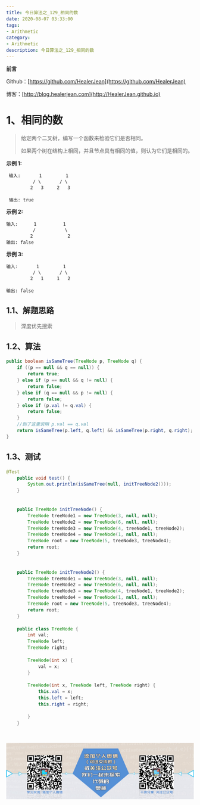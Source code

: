 ```yaml
---
title: 今日算法之_129_相同的数
date: 2020-08-07 03:33:00
tags: 
- Arithmetic
category: 
- Arithmetic
description: 今日算法之_129_相同的数
---
```


**前言**     

 Github：[https://github.com/HealerJean](https://github.com/HealerJean)         

 博客：[http://blog.healerjean.com](http://HealerJean.github.io)          



# 1、相同的数
> 给定两个二叉树，编写一个函数来检验它们是否相同。    
>
> 如果两个树在结构上相同，并且节点具有相同的值，则认为它们是相同的。

**示例 1:**

     输入:       1         1
              / \       / \
             2   3     2   3
             
     输出: true



**示例 2:**

    输入:      1          1
              /           \
             2             2   
    输出: false



**示例 3:**

    输入:       1         1
              / \       / \
             2   1     1   2
             
    输出: false



## 1.1、解题思路 

>  深度优先搜索



## 1.2、算法

```java
public boolean isSameTree(TreeNode p, TreeNode q) {
    if ((p == null && q == null)) {
        return true;
    } else if (p == null && q != null) {
        return false;
    } else if (q == null && p != null) {
        return false;
    } else if (p.val != q.val) {
        return false;
    }
    //到了这里说明 p.val == q.val
    return isSameTree(p.left, q.left) && isSameTree(p.right, q.right);
}
```




## 1.3、测试 

```java
@Test
    public void test() {
        System.out.println(isSameTree(null, initTreeNode2()));
    }


    public TreeNode initTreeNode() {
        TreeNode treeNode1 = new TreeNode(3, null, null);
        TreeNode treeNode2 = new TreeNode(6, null, null);
        TreeNode treeNode3 = new TreeNode(4, treeNode1, treeNode2);
        TreeNode treeNode4 = new TreeNode(1, null, null);
        TreeNode root = new TreeNode(5, treeNode3, treeNode4);
        return root;
    }


    public TreeNode initTreeNode2() {
        TreeNode treeNode1 = new TreeNode(3, null, null);
        TreeNode treeNode2 = new TreeNode(6, null, null);
        TreeNode treeNode3 = new TreeNode(4, treeNode1, treeNode2);
        TreeNode treeNode4 = new TreeNode(1, null, null);
        TreeNode root = new TreeNode(5, treeNode3, treeNode4);
        return root;
    }

    public class TreeNode {
        int val;
        TreeNode left;
        TreeNode right;

        TreeNode(int x) {
            val = x;
        }

        TreeNode(int x, TreeNode left, TreeNode right) {
            this.val = x;
            this.left = left;
            this.right = right;

        }
    }
```



​          

![ContactAuthor](https://raw.githubusercontent.com/HealerJean/HealerJean.github.io/master/assets/img/artical_bottom.jpg)



<link rel="stylesheet" href="https://unpkg.com/gitalk/dist/gitalk.css">

<script src="https://unpkg.com/gitalk@latest/dist/gitalk.min.js"></script> 
<div id="gitalk-container"></div>    
 <script type="text/javascript">
    var gitalk = new Gitalk({
		clientID: `1d164cd85549874d0e3a`,
		clientSecret: `527c3d223d1e6608953e835b547061037d140355`,
		repo: `HealerJean.github.io`,
		owner: 'HealerJean',
		admin: ['HealerJean'],
		id: 'Q0hkIgY76pRvE1iD',
    });
    gitalk.render('gitalk-container');
</script> 



